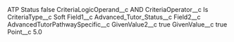 <?xml version="1.0" encoding="UTF-8"?>
<CustomMetadata xmlns="http://soap.sforce.com/2006/04/metadata" xmlns:xsi="http://www.w3.org/2001/XMLSchema-instance" xmlns:xsd="http://www.w3.org/2001/XMLSchema">
    <label>ATP Status</label>
    <protected>false</protected>
    <values>
        <field>CriteriaLogicOperand__c</field>
        <value xsi:type="xsd:string">AND</value>
    </values>
    <values>
        <field>CriteriaOperator__c</field>
        <value xsi:type="xsd:string">Is</value>
    </values>
    <values>
        <field>CriteriaType__c</field>
        <value xsi:type="xsd:string">Soft</value>
    </values>
    <values>
        <field>Field1__c</field>
        <value xsi:type="xsd:string">Advanced_Tutor_Status__c</value>
    </values>
    <values>
        <field>Field2__c</field>
        <value xsi:type="xsd:string">AdvancedTutorPathwaySpecific__c</value>
    </values>
    <values>
        <field>GivenValue2__c</field>
        <value xsi:type="xsd:string">true</value>
    </values>
    <values>
        <field>GivenValue__c</field>
        <value xsi:type="xsd:string">true</value>
    </values>
    <values>
        <field>Point__c</field>
        <value xsi:type="xsd:double">5.0</value>
    </values>
</CustomMetadata>
